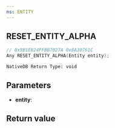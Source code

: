 ```yaml
---
ns: ENTITY
---
```

## RESET_ENTITY_ALPHA

```c
// 0x9B1E824FFBB7027A 0x8A30761C
Any RESET_ENTITY_ALPHA(Entity entity);
```

```
NativeDB Return Type: void
```

## Parameters
* **entity**: 

## Return value

